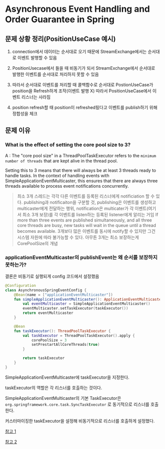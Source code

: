 # Asynchronous Event Handling and Order Guarantee in Spring

## 문제 상황 정리(PositionUseCase 예시)

1. connection에서 데이터는 순서대로 오기 때문에 StreamExchange에서는 순서대로 이벤트 발행할 수 있음

2. PositionUsecase에서 들을 때 비동기가 되서 StreamExchange에서 순서대로 발행한 이벤트를 순서대로 처리하지 못할 수 있음

3. 따라서 순서대로 이벤트를 처리할 때 콜백함수로 순서대로 PostionUseCase가 position을 Refresh하게 조작(이벤트 발행 X) 따라서 PositionUseCase에서 이벤트 리스너는 사라짐

4. position refresh할 때 position이 refreshed됬다고 이벤트를 publish하기 위해 정합성을 체크

## 문제 이유

### What is the effect of setting the core pool size to 3?

A : The "core pool size" in a ThreadPoolTaskExecutor refers to the `minimum number of threads` that are kept alive in the thread pool.

Setting this to 3 means that there will always be at least 3 threads ready to handle tasks. In the context of handling events with SimpleApplicationEventMulticaster, this ensures that there are always three threads available to process event notifications concurrently.
> 최소 3개 스레드는 각각 다른 이벤트를 등록된 리스너에게 notificiation 할 수 있다.
> publishing과 notificaiton을 구분할 것, publishing은 이벤트를 생성하고 multicaster에게 전달하는 행위, notification은 multicater가 각 이벤트(여기서 최소 3개 보장)를 각 이벤트를 listen하는 등록된 listener에게 알리는 거임
If more than three events are published simultaneously, and all three core threads are busy, new tasks will wait in the queue until a thread becomes available.
> 3개보다 많은 이벤트를 동시에 notify할 수 있지만 그건 시스템 자원에 따라 불가능할 수 있다. 아무튼 3개는 최소 보장하는게 CorePoolSize의 개념

### applicationEventMulticaster의 publishEvent는 왜 순서를 보장하지 못하는가?

결론은 비동기로 실행되게 config 코드에서 설정했음

```kotlin
@Configuration
class AsynchronousSpringEventConfig {
    @Bean(name = ["applicationEventMulticaster"])
    fun simpleApplicationEventMulticaster(): ApplicationEventMulticaster {
        val eventMulticaster = SimpleApplicationEventMulticaster()
        eventMulticaster.setTaskExecutor(taskExecutor())
        return eventMulticaster
    }

    @Bean
    fun taskExecutor(): ThreadPoolTaskExecutor {
        val taskExecutor = ThreadPoolTaskExecutor().apply {
            corePoolSize = 3
            setPrestartAllCoreThreads(true)
        }

        return taskExecutor
    }
}
```

SimpleApplicationEventMulticaster에 taskExecutor을 지정한다.

taskExecutor의 역할은 각 리스너를 호출하는 것이다.

SimpleApplicationEventMulticaster의 기본 TaskExecutor은  `org.springframework.core.task.SyncTaskExecutor` 로 동기적으로 리스너를 호출한다.

커스터마이징한 taskExecutor을 설정해 비동기적으로 리스너를 호출하게 설정했다.

[참고 1](https://blog.naver.com/gngh0101/222020512119)

[참고 2](https://docs.spring.io/spring-framework/docs/current/javadoc-api/org/springframework/context/event/SimpleApplicationEventMulticaster.html)